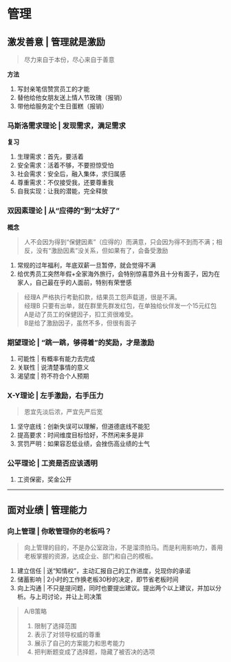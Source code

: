 # 管理

## 激发善意 | 管理就是激励

  > 尽力来自于本份，尽心来自于善意  
  
  **方法**
  1. 写封亲笔信赞赏员工的才能
  2. 替他给他女朋友送上情人节玫瑰（报销）
  3. 带他给服务定个生日蛋糕（报销）

### 马斯洛需求理论 | 发现需求，满足需求

  **复习**
  
  1. 生理需求：首先，要活着
  2. 安全需求：活着不够，不要担惊受怕
  3. 社会需求：安全后，融入集体，求归属感
  4. 尊重需求：不仅接受我，还要尊重我
  5. 自我实现：让我的潜能，完全释放

### 双因素理论 | 从“应得的”到“太好了”
  **概念**
  > 人不会因为得到“保健因素”（应得的）而满意，只会因为得不到而不满；相反，没有“激励因素”没关系，但如果有了，会备受激励  
  1. 常规的过年福利，年底双薪一旦暂停，就会觉得不满
  2. 给优秀员工突然年假+全家海外旅行，会特别惊喜意外且十分有面子，因为在家人，自己最在乎的人面前，特别有荣誉感
  > 经理A 严格执行考勤扣款，结果员工怨声载道，很是不满。<br>
  > 经理B 只要有出单，就在群里先群发红包，在单独给伙伴发一个15元红包<br>
  > A是动了员工的保健因子，扣工资很难受。<br>
  > B是给了激励因子，虽然不多，但很有面子

### 期望理论 | “跳一跳，够得着”的奖励，才是激励

  1. 可能性 | 有概率有能力去完成
  2. 关联性 | 说清楚事情的意义
  3. 渴望度 | 符不符合个人预期

### X-Y理论 | 左手激励，右手压力

  > 恩宜先淡后浓，严宜先严后宽
  1. 坚守底线：创新失误可以理解，但道德底线不能犯
  2. 提高要求：时间维度目标恰好，不然闲来多是非
  3. 赏罚严明：如果容忍低业绩，会挫伤高业绩的士气

### 公平理论 | 工资是否应该透明

  1. 工资保密，奖金公开


---


## 面对业绩 | 管理能力

### 向上管理 | 你敢管理你的老板吗？

  > 向上管理的目的，不是办公室政治，不是溜须拍马。而是利用影响力，善用老板掌握的资源，达成企业、部门和自己的模板。

  1. 建立信任 | 送“知情权”，主动汇报自己的工作进度，兑现你的承诺
  2. 储蓄影响 | 2小时的工作换老板30秒的决定，即节省老板时间
  3. 向上沟通 | 不只是提问题，同时也要提出建议。提出两个以上建议，并加以分析。与上司讨论，并让上司决策
  
  > A/B策略
  > 1. 限制了选择范围
  > 2. 表示了对领导权威的尊重
  > 3. 展示了自己的方案能力和思考能力
  > 4. 把判断题变成了选择题，隐藏了被否决的选项


